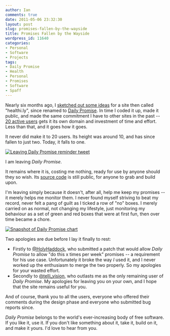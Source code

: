```yaml
---
author: Ian
comments: true
date: 2011-05-06 23:32:30
layout: post
slug: promises-fallen-by-the-wayside
title: Promises Fallen by the Wayside
wordpress_id: 11640
categories:
- Personal
- Software
- Projects
tags:
- Daily Promise
- Health
- Personal
- Promises
- Software
- Spaff
---
```


Nearly six months ago, I [sketched out some ideas](http://ianrenton.com/blog/daily-promise-design-sketches) for a site then called "healthi.ly", since renamed to [Daily Promise](http://dp.onlydreaming.net).  In time I coded it up, made it public, and made the same commitment I have to other sites in the past -- [20 active users](http://ianrenton.com/blog/announcing-daily-promise) gets it its own domain and investment of time and effort.  Less than that, and it goes how it goes.

It never did make it to 20 users.  Its height was around 10, and has since fallen to just two.  Today, it falls to one.

[![Leaving Daily Promise reminder tweet](https://files.ianrenton.com/sites/blog/2011/05/tweet.png)](https://files.ianrenton.com/sites/blog/2011/05/tweet.png)

I am leaving _Daily Promise_.

It remains where it is, costing me nothing, ready for use by anyone should they so wish.  Its [source code](https://github.com/ianrenton/dailypromise) is still public, for anyone to grab and build upon.

I'm leaving simply because it doesn't, after all, help me keep my promises -- it merely helps me monitor them.  I never found myself striving to beat my record, never felt a pang of guilt as I ticked a row of "no" boxes.  I merely carried on as normal, not changing my lifestyle, just monitoring my behaviour as a set of green and red boxes that were at first fun, then over time became a chore.

[![Snapshot of Daily Promise chart](https://files.ianrenton.com/sites/blog/2011/05/chart.png)](https://files.ianrenton.com/sites/blog/2011/05/chart.png)

Two apologies are due before I lay it finally to rest:

  * Firstly to [@HolyHaddock](http://twitter.com/HolyHaddock), who submitted a patch that would allow _Daily Promise_ to allow "do this x times per week" promises -- a requirement for his use case.  Unfortunately it broke the way _I_ used it, and I never worked up the enthusiasm to merge the two properly.  So my apologies for your wasted effort.
  * Secondly to [@telli_vision](http://twitter.com/telli_vision), who outlasts me as the only remaining user of _Daily Promise_.  My apologies for leaving you on your own, and I hope that the site remains useful for you.

And of course, thank you to all the users, everyone who offered their comments during the design phase and everyone who submitted bug reports since.

_Daily Promise_ belongs to the world's ever-increasing body of free software.  If you like it, use it.  If you don't like something about it, take it, build on it, and make it yours.  I'd love to hear from you.
